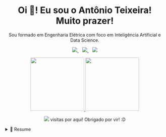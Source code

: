 

<h1 align='center'>
  Oi 👋! Eu sou o Antônio Teixeira! Muito prazer!
</h1>

<p align='center'>
  Sou formado em Engenharia Elétrica com foco em Inteligência Artificial e Data Science.
</p>



<p align='center'>
  
  <a href="https://www.linkedin.com/in/antonioteixeirasn/">
    <img src="https://img.shields.io/badge/linkedin-%230077B5.svg?&style=for-the-badge&logo=linkedin&logoColor=white" />
  </a>&nbsp;&nbsp;
  <a href="https://instagram.com/antonioteixeirasn">
    <img src="https://img.shields.io/badge/instagram-%23E4405F.svg?&style=for-the-badge&logo=instagram&logoColor=white" />        
  </a>&nbsp;&nbsp;
  <a href = "mailto:antonioteixeirasn@gmail.com"><img src="https://img.shields.io/badge/Gmail-D14836?style=for-the-badge&logo=gmail&logoColor=white" target="_blank"></a>
</p>


<p align='center'>
  <a href="https://github.com/antonioteixeirasn">
  <img height="170em" src="https://github-readme-stats.vercel.app/api?username=antonioteixeirasn&show_icons=true&theme=dark&include_all_commits=true&count_private=true"/>
  <img height="170em" src="https://github-readme-stats.vercel.app/api/top-langs/?username=antonioteixeirasn&layout=compact&langs_count=7&theme=dark"/>
</p>

 
<p align='center'>
  <a href="#"><img src="https://badges.pufler.dev/visits/antonioteixeirasn/antonioteixeirasn"></a> visitas por aqui! Obrigado por vir! :D
</p>


<details>
  <summary>📃 Resume</summary>


## Educação

- 📖 **Engenharia Elétrica**\
📆 2014 - 2021\
📍 **Universidade Federal de Viçosa** - Viçosa/MG, Brasil

## Experiência Profissional

<img align="right" src="https://img.shields.io/badge/Microsoft_Office-D83B01?style=for-the-badge&logo=microsoft-office&logoColor=white" /> 
<img align="right" src="https://img.shields.io/badge/Microsoft_Teams-6264A7?style=for-the-badge&logo=microsoft-teams&logoColor=white" />
<img align="right" src="https://img.shields.io/badge/SAP-0FAAFF?style=for-the-badge&logo=sap&logoColor=white" />
<img align="right" src="https://img.shields.io/badge/PowerBI-F2C811?style=for-the-badge&logo=Power%20BI&logoColor=white" />

- 👨‍💻 **Estagiário em Manutenção Industrial**\
📆 fev/2020 - fev/2021\
📍 **Pif Paf Alimentos** - Leopoldina/MG, Brasil
  
<img align="right" src="https://img.shields.io/badge/Trello-0052CC?style=for-the-badge&logo=trello&logoColor=white" />
<img align="right" src="https://img.shields.io/badge/Microsoft_Excel-217346?style=for-the-badge&logo=microsoft-excel&logoColor=white" />  

- 👨‍💻 **Diretor de Projetos**\
📆 jan/2019 - jan/2020\
📍 **diElétrica - Soluções em Eletrôeletrônica** - Viçosa/MG, Brazil

<img align="right" src="https://img.shields.io/badge/C-00599C?style=for-the-badge&logo=c&logoColor=white" />
<img align="right" src="https://img.shields.io/badge/C%2B%2B-00599C?style=for-the-badge&logo=c%2B%2B&logoColor=white" /> 


- 👨‍💻 **Gerente de Projetos**\
📆 jun/2018 - dez/2018\
📍 **diElétrica - Soluções em Eletrôeletrônica** - Viçosa/MG, Brazil

<img align="right" src="https://img.shields.io/badge/Facebook-1877F2?style=for-the-badge&logo=facebook&logoColor=white" />
<img align="right" src="https://img.shields.io/badge/Instagram-E4405F?style=for-the-badge&logo=instagram&logoColor=white" /> 
<img align="right" src="https://img.shields.io/badge/Adobe%20Photoshop-31A8FF?style=for-the-badge&logo=Adobe%20Photoshop&logoColor=black" />
<img align="right" src="https://img.shields.io/badge/Adobe%20Illustrator-FF9A00?style=for-the-badge&logo=adobe%20illustrator&logoColor=white" />
<img align="right" src="https://img.shields.io/badge/Slack-4A154B?style=for-the-badge&logo=slack&logoColor=white" />

- 👨‍💻 **Diretor de Marketing**\
📆 jan/2018 - jul/2018\
📍 **Fórmula UFVolts Majorados** - Viçosa/MG, Brazil
